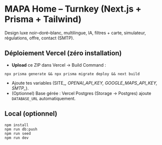
# MAPA Home – Turnkey (Next.js + Prisma + Tailwind)
Design luxe noir–doré–blanc, multilingue, IA, filtres + carte, simulateur, régulations, offre, contact (SMTP).
## Déploiement Vercel (zéro installation)
- **Upload** ce ZIP dans Vercel → Build Command :
```
npx prisma generate && npx prisma migrate deploy && next build
```
- Ajoute tes variables (SITE_*, OPENAI_API_KEY, GOOGLE_MAPS_API_KEY, SMTP_*).
- (Optionnel) Base gérée : Vercel Postgres (Storage → Postgres) ajoute `DATABASE_URL` automatiquement.
## Local (optionnel)
```
npm install
npm run db:push
npm run seed
npm run dev
```
